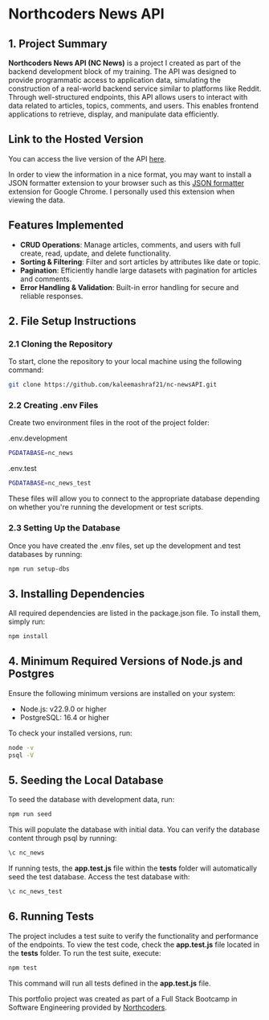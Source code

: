 # Northcoders News API

## 1. Project Summary

**Northcoders News API (NC News)** is a project I created as part of the backend development block of my training. The API was designed to provide programmatic access to application data, simulating the construction of a real-world backend service similar to platforms like Reddit. Through well-structured endpoints, this API allows users to interact with data related to articles, topics, comments, and users. This enables frontend applications to retrieve, display, and manipulate data efficiently.

## Link to the Hosted Version

You can access the live version of the API [here](https://nc-newsapi.onrender.com/).

In order to view the information in a nice format, you may want to install a JSON formatter extension to your browser such as this [JSON formatter](https://chromewebstore.google.com/detail/json-formatter/bcjindcccaagfpapjjmafapmmgkkhgoa?hl=en) extension for Google Chrome. I personally used this extension when viewing the data.

## Features Implemented

- **CRUD Operations**: Manage articles, comments, and users with full create, read, update, and delete functionality.
- **Sorting & Filtering**: Filter and sort articles by attributes like date or topic.
- **Pagination**: Efficiently handle large datasets with pagination for articles and comments.
- **Error Handling & Validation**: Built-in error handling for secure and reliable responses.

## 2. File Setup Instructions

### 2.1 Cloning the Repository

To start, clone the repository to your local machine using the following command:

```bash
git clone https://github.com/kaleemashraf21/nc-newsAPI.git
```

### 2.2 Creating .env Files

Create two environment files in the root of the project folder:

.env.development

```bash
PGDATABASE=nc_news
```

.env.test

```bash
PGDATABASE=nc_news_test
```

These files will allow you to connect to the appropriate database depending on whether you're running the development or test scripts.

### 2.3 Setting Up the Database

Once you have created the .env files, set up the development and test databases by running:

```bash
npm run setup-dbs
```

## 3. Installing Dependencies

All required dependencies are listed in the package.json file. To install them, simply run:

```bash
npm install
```

## 4. Minimum Required Versions of Node.js and Postgres

Ensure the following minimum versions are installed on your system:

- Node.js: v22.9.0 or higher
- PostgreSQL: 16.4 or higher

To check your installed versions, run:

```bash
node -v
psql -V
```

## 5. Seeding the Local Database

To seed the database with development data, run:

```bash
npm run seed
```

This will populate the database with initial data. You can verify the database content through psql by running:

```bash
\c nc_news
```

If running tests, the **app.test.js** file within the **tests** folder will automatically seed the test database. Access the test database with:

```bash
\c nc_news_test
```

## 6. Running Tests

The project includes a test suite to verify the functionality and performance of the endpoints. To view the test code, check the
**app.test.js** file located in the **tests** folder. To run the test suite, execute:

```bash
npm test
```

This command will run all tests defined in the **app.test.js** file.

This portfolio project was created as part of a Full Stack Bootcamp in Software Engineering provided by [Northcoders](https://northcoders.com).
